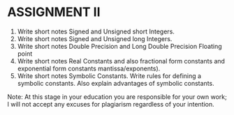 # ASSIGNMENT II

1.	Write short notes Signed and Unsigned short Integers.
2.	Write short notes Signed and Unsigned long Integers.
3.	Write short notes Double Precision  and Long Double Precision Floating point
4.	Write short notes Real Constants and also fractional form constants and exponential form constants mantissa/exponents).
5.	Write short notes Symbolic Constants. Write rules for defining a symbolic constants. Also explain advantages of symbolic constants.

Note: At this stage in your education you are responsible for your own work; I will not accept any excuses for plagiarism regardless of your intention.